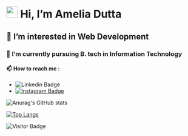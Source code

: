  <h1><img src="https://raw.githubusercontent.com/MartinHeinz/MartinHeinz/master/wave.gif" width="30px">
 Hi, I’m Amelia Dutta </h1>
  <h2>👀 I’m interested in Web Development</h2>
  <h3>🌱 I’m currently pursuing B. tech in Information Technology</h3>
  <h4>📫 How to reach me :</h4>
  
  
  - ![Linkedin Badge](https://img.shields.io/badge/-LinkedIn-blue?style=flat-square&logo=Linkedin&logoColor=white&link=https://linkedin.com/in/amelia-dutta-40bb8a17b/)
  - [![Instagram Badge](https://img.shields.io/badge/-Instagram-brown?style=flat-square&logo=instagram&logoColor=white&link=https://www.instagram.com/duttaamelia/)](https://www.instagram.com/duttaamelia/)

  
          

          
![Anurag's GitHub stats](https://github-readme-stats.vercel.app/api?username=amelia2802&show_icons=true&theme=radical)
          
          
          
[![Top Langs](https://github-readme-stats.vercel.app/api/top-langs/?username=amelia2802)](https://github.com/amelia2802/github-readme-stats)


![Visitor Badge](https://visitor-badge.laobi.icu/badge?page_id=amelia2802.amelia2802)

